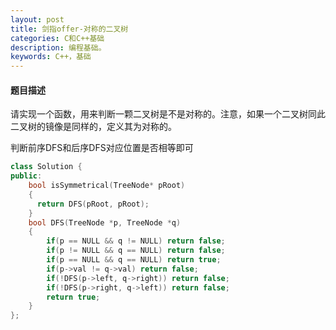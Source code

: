 ```yaml
---
layout: post
title: 剑指offer-对称的二叉树
categories: C和C++基础
description: 编程基础。
keywords: C++，基础
---
```


#### 题目描述

请实现一个函数，用来判断一颗二叉树是不是对称的。注意，如果一个二叉树同此二叉树的镜像是同样的，定义其为对称的。

判断前序DFS和后序DFS对应位置是否相等即可


```cpp
class Solution {
public:
    bool isSymmetrical(TreeNode* pRoot)
    {
      return DFS(pRoot, pRoot);
    }
    bool DFS(TreeNode *p, TreeNode *q)
    {
        if(p == NULL && q != NULL) return false;
        if(p != NULL && q == NULL) return false;
        if(p == NULL && q == NULL) return true;
        if(p->val != q->val) return false;
        if(!DFS(p->left, q->right)) return false;
        if(!DFS(p->right, q->left)) return false;
        return true;
    }
};
```








